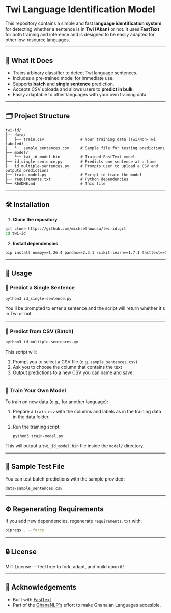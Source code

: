 # Twi Language Identification Model

This repository contains a simple and fast **language identification system** for detecting whether a sentence is in **Twi (Akan)** or not. It uses **FastText** for both training and inference and is designed to be easily adapted for other low-resource languages.

---

## 🧠 What It Does

- Trains a binary classifier to detect Twi language sentences.
- Includes a pre-trained model for immediate use.
- Supports **batch** and **single sentence** prediction.
- Accepts CSV uploads and allows users to **predict in bulk**.
- Easily adaptable to other languages with your own training data.

---

## 🗂️ Project Structure

```
twi-id/
├── data/
│   ├── train.csv                # Your training data (Twi/Non-Twi labeled)
│   └── sample_sentences.csv     # Sample file for testing predictions
├── model/
│   └── twi_id_model.bin         # Trained FastText model
├── id_single-sentence.py        # Predicts one sentence at a time
├── id_multiple-sentences.py     # Prompts user to upload a CSV and outputs predictions
├── train-model.py               # Script to train the model
├── requirements.txt             # Python dependencies
└── README.md                    # This file
```

---

## 🛠️ Installation

1. **Clone the repository**

```bash
git clone https://github.com/michsethowusu/twi-id.git
cd twi-id
```

2. **Install dependencies**

```bash
pip install numpy==1.26.4 pandas==2.3.1 scikit-learn==1.7.1 fasttext==0.9.3
```


---

## 🚀 Usage

### 🔹 Predict a Single Sentence

```bash
python3 id_single-sentence.py
```

You'll be prompted to enter a sentence and the script will return whether it's in Twi or not.

---

### 🔹 Predict from CSV (Batch)

```bash
python3 id_multiple-sentences.py
```

This script will:
1. Prompt you to select a CSV file (e.g. `sample_sentences.csv`)
2. Ask you to choose the column that contains the text
3. Output predictions to a new CSV you can name and save

---

### 🔹 Train Your Own Model

To train on new data (e.g., for another language):

1. Prepare a `train.csv` with the columns and labels as in the training data in the data folder.
 
2. Run the training script:
    ```bash
    python3 train-model.py
    ```

This will output a `twi_id_model.bin` file inside the `model/` directory.

---

## 🧪 Sample Test File

You can test batch predictions with the sample provided:

```bash
data/sample_sentences.csv
```

---

## ⚙️ Regenerating Requirements

If you add new dependencies, regenerate `requirements.txt` with:

```bash
pipreqs . --force
```

---

## 🔒 License

MIT License — feel free to fork, adapt, and build upon it!

---

## 🙌 Acknowledgements

- Built with [FastText](https://fasttext.cc/)
- Part of the [GhanaNLP's](https://github.com/GhanaNLP) effort to make Ghanaian Languages accesible.

